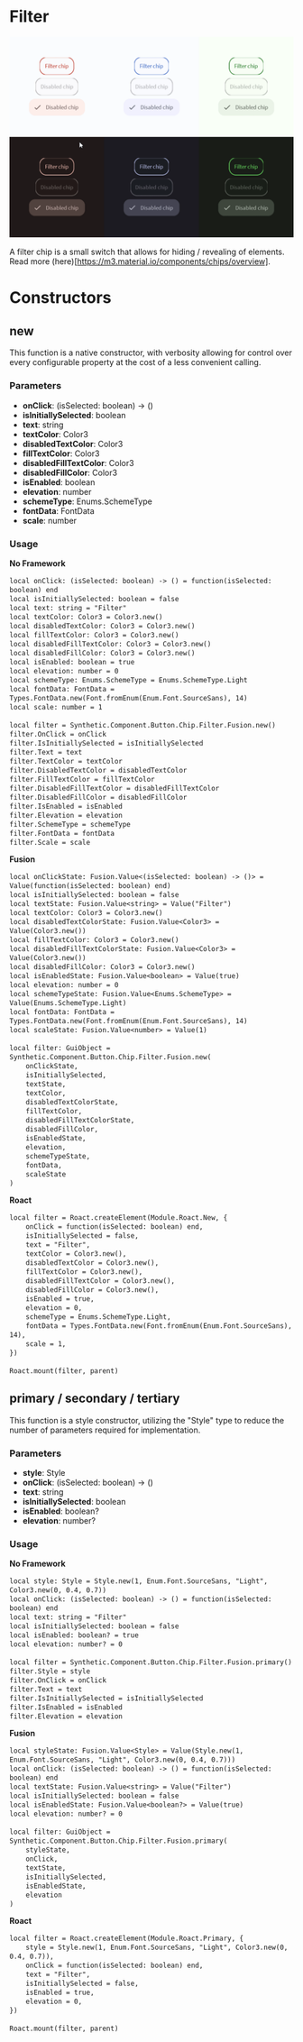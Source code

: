 # Filter

![Preview](preview.gif)

A filter chip is a small switch that allows for hiding / revealing of elements. Read more (here)[https://m3.material.io/components/chips/overview].
# Constructors


## new
This function is a native constructor, with verbosity allowing for control over every configurable property at the cost of a less convenient calling.

### Parameters
- **onClick**: (isSelected: boolean) -> ()
- **isInitiallySelected**: boolean
- **text**: string
- **textColor**: Color3
- **disabledTextColor**: Color3
- **fillTextColor**: Color3
- **disabledFillTextColor**: Color3
- **disabledFillColor**: Color3
- **isEnabled**: boolean
- **elevation**: number
- **schemeType**: Enums.SchemeType
- **fontData**: FontData
- **scale**: number


### Usage

**No Framework**
```luau
local onClick: (isSelected: boolean) -> () = function(isSelected: boolean) end
local isInitiallySelected: boolean = false
local text: string = "Filter"
local textColor: Color3 = Color3.new()
local disabledTextColor: Color3 = Color3.new()
local fillTextColor: Color3 = Color3.new()
local disabledFillTextColor: Color3 = Color3.new()
local disabledFillColor: Color3 = Color3.new()
local isEnabled: boolean = true
local elevation: number = 0
local schemeType: Enums.SchemeType = Enums.SchemeType.Light
local fontData: FontData = Types.FontData.new(Font.fromEnum(Enum.Font.SourceSans), 14)
local scale: number = 1

local filter = Synthetic.Component.Button.Chip.Filter.Fusion.new()
filter.OnClick = onClick
filter.IsInitiallySelected = isInitiallySelected
filter.Text = text
filter.TextColor = textColor
filter.DisabledTextColor = disabledTextColor
filter.FillTextColor = fillTextColor
filter.DisabledFillTextColor = disabledFillTextColor
filter.DisabledFillColor = disabledFillColor
filter.IsEnabled = isEnabled
filter.Elevation = elevation
filter.SchemeType = schemeType
filter.FontData = fontData
filter.Scale = scale
```

**Fusion**
```luau
local onClickState: Fusion.Value<(isSelected: boolean) -> ()> = Value(function(isSelected: boolean) end)
local isInitiallySelected: boolean = false
local textState: Fusion.Value<string> = Value("Filter")
local textColor: Color3 = Color3.new()
local disabledTextColorState: Fusion.Value<Color3> = Value(Color3.new())
local fillTextColor: Color3 = Color3.new()
local disabledFillTextColorState: Fusion.Value<Color3> = Value(Color3.new())
local disabledFillColor: Color3 = Color3.new()
local isEnabledState: Fusion.Value<boolean> = Value(true)
local elevation: number = 0
local schemeTypeState: Fusion.Value<Enums.SchemeType> = Value(Enums.SchemeType.Light)
local fontData: FontData = Types.FontData.new(Font.fromEnum(Enum.Font.SourceSans), 14)
local scaleState: Fusion.Value<number> = Value(1)

local filter: GuiObject = Synthetic.Component.Button.Chip.Filter.Fusion.new(
	onClickState,
	isInitiallySelected,
	textState,
	textColor,
	disabledTextColorState,
	fillTextColor,
	disabledFillTextColorState,
	disabledFillColor,
	isEnabledState,
	elevation,
	schemeTypeState,
	fontData,
	scaleState
)
```

**Roact**
```luau
local filter = Roact.createElement(Module.Roact.New, {
	onClick = function(isSelected: boolean) end,
	isInitiallySelected = false,
	text = "Filter",
	textColor = Color3.new(),
	disabledTextColor = Color3.new(),
	fillTextColor = Color3.new(),
	disabledFillTextColor = Color3.new(),
	disabledFillColor = Color3.new(),
	isEnabled = true,
	elevation = 0,
	schemeType = Enums.SchemeType.Light,
	fontData = Types.FontData.new(Font.fromEnum(Enum.Font.SourceSans), 14),
	scale = 1,
})

Roact.mount(filter, parent)
```
## primary / secondary / tertiary
This function is a style constructor, utilizing the "Style" type to reduce the number of parameters required for implementation.

### Parameters
- **style**: Style
- **onClick**: (isSelected: boolean) -> ()
- **text**: string
- **isInitiallySelected**: boolean
- **isEnabled**: boolean?
- **elevation**: number?


### Usage

**No Framework**
```luau
local style: Style = Style.new(1, Enum.Font.SourceSans, "Light", Color3.new(0, 0.4, 0.7))
local onClick: (isSelected: boolean) -> () = function(isSelected: boolean) end
local text: string = "Filter"
local isInitiallySelected: boolean = false
local isEnabled: boolean? = true
local elevation: number? = 0

local filter = Synthetic.Component.Button.Chip.Filter.Fusion.primary()
filter.Style = style
filter.OnClick = onClick
filter.Text = text
filter.IsInitiallySelected = isInitiallySelected
filter.IsEnabled = isEnabled
filter.Elevation = elevation
```

**Fusion**
```luau
local styleState: Fusion.Value<Style> = Value(Style.new(1, Enum.Font.SourceSans, "Light", Color3.new(0, 0.4, 0.7)))
local onClick: (isSelected: boolean) -> () = function(isSelected: boolean) end
local textState: Fusion.Value<string> = Value("Filter")
local isInitiallySelected: boolean = false
local isEnabledState: Fusion.Value<boolean?> = Value(true)
local elevation: number? = 0

local filter: GuiObject = Synthetic.Component.Button.Chip.Filter.Fusion.primary(
	styleState,
	onClick,
	textState,
	isInitiallySelected,
	isEnabledState,
	elevation
)
```

**Roact**
```luau
local filter = Roact.createElement(Module.Roact.Primary, {
	style = Style.new(1, Enum.Font.SourceSans, "Light", Color3.new(0, 0.4, 0.7)),
	onClick = function(isSelected: boolean) end,
	text = "Filter",
	isInitiallySelected = false,
	isEnabled = true,
	elevation = 0,
})

Roact.mount(filter, parent)
```